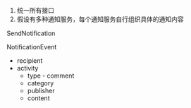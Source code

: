 1. 统一所有接口
2. 假设有多种通知服务，每个通知服务自行组织具体的通知内容

SendNotification

NotificationEvent
+ recipient
+ activity
  + type - comment
  + category
  + publisher
  + content
